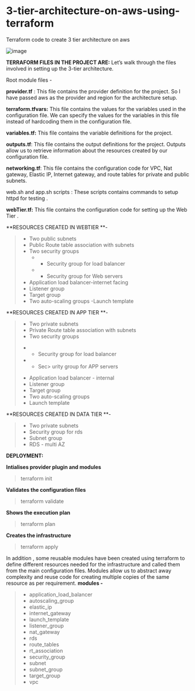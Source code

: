 # 3-tier-architecture-on-aws-using-terraform
Terraform code to create 3 tier architecture on aws 

![image](https://github.com/ifyokeibunor/terraform-3-tirer-architecture/assets/104580680/f69412d1-aff2-4714-9fb2-91d41bd95342)

**TERRAFORM FILES IN THE PROJECT ARE:**
Let’s walk through the files involved in setting up the 3-tier architecture.

Root module files -

**provider.tf** : This file contains the provider definition for the project. So I have passed aws as the provider and region for the architecture setup.

**terraform.tfvars:** This file contains the values for the variables used in the configuration file. We can specify the values for the variables in this file instead of hardcoding them in the configuration file.

**variables.tf:** This file contains the variable definitions for the project.

**outputs.tf**: This file contains the output definitions for the project. Outputs allow us to retrieve information about the resources created by our configuration file.

**networking.tf**: This file contains the configuration code for VPC, Nat gateway, Elastic IP, Internet gateway, and route tables for private and public subnets.

web.sh and app.sh scripts : These scripts contains commands to setup httpd for testing .

**webTier.tf:** This file contains the configuration code for setting up the Web Tier .

**RESOURCES CREATED IN WEBTIER **-
> - Two public subnets
> - Public Route table association with subnets
> - Two security groups
>     * - Security group for load balancer
>     * - Security group for Web servers
> - Application load balancer-internet facing
> - Listener group
> - Target group
> - Two auto-scaling groups 
> -Launch template

**RESOURCES CREATED IN APP TIER **-
> - Two private subnets
> - Private Route table association with subnets
> - Two security groups
>  * - Security group for load balancer
>  * - Sec> urity group for APP servers
> - Application load balancer - internal
> - Listener group
> - Target group
> - Two auto-scaling groups
> - Launch template

**RESOURCES CREATED IN DATA TIER **-
> - Two private subnets
> - Security group for rds
> - Subnet group
> - RDS - multi AZ


**DEPLOYMENT:**

**Intialises provider plugin and modules**
> terraform init

**Validates the configuration files**
> terraform validate

**Shows the execution plan**
> terraform plan

**Creates the infrastructure**
> terraform apply

In addition , some reusable modules have been created using terraform to define different resources needed for the infrastructure and called them from the main configuration files. Modules allow us to abstract away complexity and reuse code for creating multiple copies of the same resource as per requirement.
**modules -**
> - application_load_balancer
> - autoscaling_group
> - elastic_ip
> - internet_gateway
> - launch_template
> - listener_group
> - nat_gateway
> - rds
> - route_tables
> - rt_association
> - security_group
> - subnet
> - subnet_group
> - target_group
> - vpc
